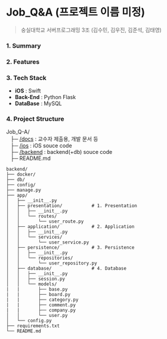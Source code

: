 # Job_Q&A (프로젝트 이름 미정)
> 숭실대학교 서버프로그래밍 3조 (김수민, 김우진, 김준석, 김태영)

### 1. Summary


### 2. Features


### 3. Tech Stack
- **iOS** : Swift
- **Back-End** : Python Flask
- **DataBase** : MySQL


### 4. Project Structure
Job_Q-A/<br>
&nbsp;&nbsp;&nbsp;├─ [/docs](https://github.com/SSU-ServerProgramming/Job_Q-A/tree/main/docs) : 교수자 제출용, 개발 문서 등<br>
&nbsp;&nbsp;&nbsp;├─ [/ios](https://github.com/SSU-ServerProgramming/Job_Q-A/tree/main/ios) : iOS souce code<br>
&nbsp;&nbsp;&nbsp;├─ [/backend](https://github.com/SSU-ServerProgramming/Job_Q-A/tree/main/backend) : backend(+db) souce code <br>
&nbsp;&nbsp;&nbsp;├─ README.md
```
backend/
├── docker/
├── db/
├── config/
├── manage.py
├── app/
│   ├── __init__.py
│   ├── presentation/           # 1. Presentation
│   │   ├── __init__.py
│   │   └── routes/
│   │       └── user_route.py
│   ├── application/            # 2. Application
│   │   ├── __init__.py
│   │   └── services/
│   │       └── user_service.py
│   ├── persistence/            # 3. Persistence
│   │   ├── __init__.py
│   │   └── repositories/
│   │       └── user_repository.py
│   ├── database/               # 4. Database
│   │   ├── __init__.py 
│   │   ├── session.py 
│   │   └── models/
|   |       ├── base.py
|   |       ├── board.py
|   |       ├── category.py
|   |       ├── comment.py
|   |       ├── company.py
│   │       └── user.py
│   └── config.py
├── requirements.txt
└── README.md
```
